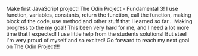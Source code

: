 Make first JavaScript project! The Odin Project - Fundamental 3!
I use function, variables, constants, return the function, call the function, making block of the code, use method and other stuff that I learned so far... Making progress to the my goal! This been very hard for me, and I need a lot more time that I expected! I use little help from the students solutions! But steel I'm very proud of myself and so excited! Go forward to reach my next goal on The Odin Project!!!